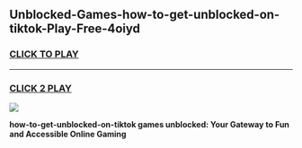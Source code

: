 
## Unblocked-Games-how-to-get-unblocked-on-tiktok-Play-Free-4oiyd
<h3>
<a href="https://premium76.site?title=how-to-get-unblocked-on-tiktok&ref=19M">CLICK TO PLAY</a></h3>
<hr>

<h3>
<a href="https://premium76.site?title=how-to-get-unblocked-on-tiktok&ref=19M">CLICK 2 PLAY</a>
  
</h3>

<a href="https://premium76.site?title=how-to-get-unblocked-on-tiktok&ref=19M"><img src="https://clearcache.store/games.png"></a>


**how-to-get-unblocked-on-tiktok games unblocked: Your Gateway to Fun and Accessible Online Gaming**
